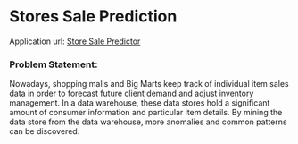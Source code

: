 # Stores Sale Prediction

Application url:
[Store Sale Predictor](https://ganpat09-stores-sales-prediction-prediction-serviceapp-3l60k5.streamlitapp.com/)


### Problem Statement:
Nowadays, shopping malls and Big Marts keep track of individual item sales data in order to forecast future client demand and adjust inventory management. In a data warehouse, these data stores hold a significant amount of consumer information and particular item details. By mining the data store from the data warehouse, more anomalies and common patterns can be discovered.
